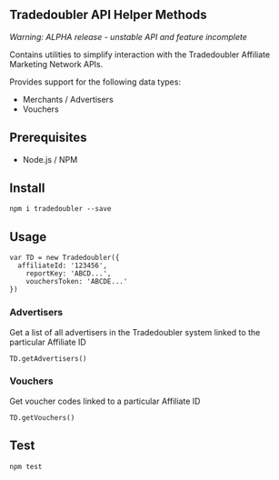 Tradedoubler API Helper Methods
-------------------------------

_Warning: ALPHA release - unstable API and feature incomplete_

Contains utilities to simplify interaction with the Tradedoubler Affiliate Marketing Network APIs.

Provides support for the following data types:

 - Merchants / Advertisers
 - Vouchers

## Prerequisites

 - Node.js / NPM

## Install

```
npm i tradedoubler --save
```

## Usage

```
var TD = new Tradedoubler({
  affiliateId: '123456',
	reportKey: 'ABCD...',
	vouchersToken: 'ABCDE...'
})
```

### Advertisers

Get a list of all advertisers in the Tradedoubler system linked to the particular Affiliate ID

```
TD.getAdvertisers()
```

### Vouchers

Get voucher codes linked to a particular Affiliate ID

```
TD.getVouchers()
```

## Test

```
npm test
```
